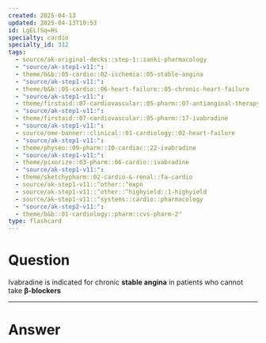 ```yaml
---
created: 2025-04-13
updated: 2025-04-13T10:53
id: LgEL(Sq=Hs
specialty: cardio
specialty_id: 312
tags:
  - source/ak-original-decks::step-1::zanki-pharmacology
  - "source/ak-step1-v11:": 
  - theme/b&b::05-cardio::02-ischemia::05-stable-angina
  - "source/ak-step1-v11:": 
  - theme/b&b::05-cardio::06-heart-failure::05-chronic-heart-failure
  - "source/ak-step1-v11:": 
  - theme/firstaid::07-cardiovascular::05-pharm::07-antianginal-therapy
  - "source/ak-step1-v11:": 
  - theme/firstaid::07-cardiovascular::05-pharm::17-ivabradine
  - "source/ak-step1-v11:": 
  - source/ome-banner::clinical::01-cardiology::02-heart-failure
  - "source/ak-step1-v11:": 
  - theme/physeo::09-pharm::10-cardiac::22-ivabradine
  - "source/ak-step1-v11:": 
  - theme/pixorize::03-pharm::06-cardio::ivabradine
  - "source/ak-step1-v11:": 
  - theme/sketchypharm::02-cardio-&-renal::fa-cardio
  - source/ak-step1-v11::^other::^expn
  - source/ak-step1-v11::^other::^highyield::1-highyield
  - source/ak-step1-v11::^systems::cardio::pharmacology
  - "source/ak-step2-v11:": 
  - theme/b&b::01-cardiology::pharm::cvs-pharm-2"
type: flashcard
---
```


# Question
Ivabradine is indicated for chronic **stable angina** in patients who cannot take **β-blockers**

---

# Answer
